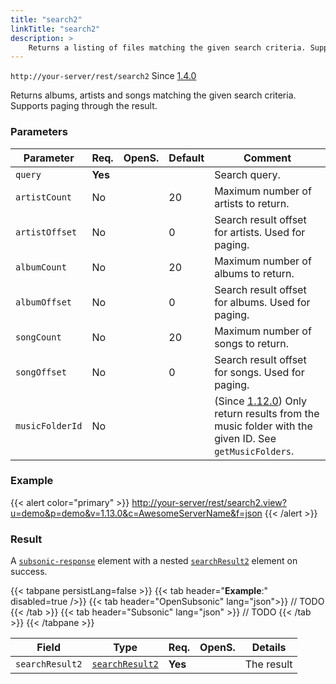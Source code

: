 ```yaml
---
title: "search2"
linkTitle: "search2"
description: >
    Returns a listing of files matching the given search criteria. Supports paging through the result.
---
```


`http://your-server/rest/search2` Since [1.4.0](../../subsonic-versions)

Returns albums, artists and songs matching the given search criteria. Supports paging through the result.

### Parameters

| Parameter | Req. | OpenS. | Default | Comment |
| --- | --- | --- | --- | --- |
| `query` | **Yes** |   |  | Search query. |
| `artistCount` | No  || 20  | Maximum number of artists to return. |
| `artistOffset` | No  | |0   | Search result offset for artists. Used for paging. |
| `albumCount` | No  | |20  | Maximum number of albums to return. |
| `albumOffset` | No  || 0   | Search result offset for albums. Used for paging. |
| `songCount` | No  || 20  | Maximum number of songs to return. |
| `songOffset` | No  || 0   | Search result offset for songs. Used for paging. |
| `musicFolderId` | No  | |    | (Since [1.12.0](../../subsonic-versions)) Only return results from the music folder with the given ID. See `getMusicFolders`. |

### Example

{{< alert color="primary" >}} <http://your-server/rest/search2.view?u=demo&p=demo&v=1.13.0&c=AwesomeServerName&f=json> {{< /alert >}}

### Result

A [`subsonic-response`](../../responses/subsonic-response) element with a nested [`searchResult2`](../../responses/searchresult2) element on success.

{{< tabpane persistLang=false >}}
{{< tab header="**Example**:" disabled=true />}}
{{< tab header="OpenSubsonic" lang="json">}}
// TODO
{{< /tab >}}
{{< tab header="Subsonic" lang="json" >}}
// TODO
{{< /tab >}}
{{< /tabpane >}}

| Field |  Type | Req. | OpenS. | Details |
| --- | --- | --- | --- | --- |
| `searchResult2` | [`searchResult2`](../../responses/searchresult2) | **Yes** |     | The result |

